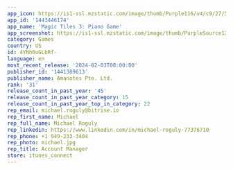 ```yaml
---
app_icon: https://is1-ssl.mzstatic.com/image/thumb/Purple116/v4/c9/27/52/c92752c0-b135-15fa-a05c-3c0f0bd95b6b/AppIcon-1x_U007emarketing-0-7-0-0-85-220-0.png/1024x1024bb.png
app_id: '1443446174'
app_name: 'Magic Tiles 3: Piano Game'
app_screenshot: https://is1-ssl.mzstatic.com/image/thumb/PurpleSource126/v4/4c/dd/6e/4cdd6e31-6a49-f9ec-54ae-e3d71843ee70/8c99f4c7-34ea-4500-b3df-2da2fdd45858_230630_PI_GL_S3d1_InDevice0DarkTheme_1242x2688_S3FIX.png/1242x2688bb.png
category: Games
country: US
id: 4YNh0uGLbRf-
language: en
most_recent_release: '2024-02-03T00:00:00'
publisher_id: '1441389613'
publisher_name: Amanotes Pte. Ltd.
rank: '31'
release_count_in_past_year: '45'
release_count_in_past_year_category: 15
release_count_in_past_year_top_in_category: 22
rep_email: michael.roguly@bitrise.io
rep_first_name: Michael
rep_full_name: Michael Roguly
rep_linkedin: https://www.linkedin.com/in/michael-roguly-77376710
rep_phone: +1 949-233-3404
rep_photo: michael.jpg
rep_title: Account Manager
store: itunes_connect
---
```

